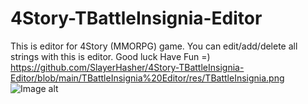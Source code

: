 # 4Story-TBattleInsignia-Editor
This is editor for 4Story (MMORPG) game.
You can edit/add/delete all strings with this is editor.
Good luck Have Fun =)
https://github.com/SlayerHasher/4Story-TBattleInsignia-Editor/blob/main/TBattleInsignia%20Editor/res/TBattleInsignia.png
![Image alt](https://github.com/SlayerHasher/4Story-TBattleInsignia-Editor/raw/main/res/TBattleInsignia.png)
